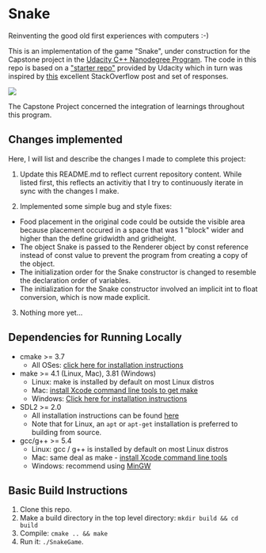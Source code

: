 # Snake

Reinventing the good old first experiences with computers :-)

This is an implementation of the game "Snake", under construction for the Capstone project in the [Udacity C++ Nanodegree Program](https://www.udacity.com/course/c-plus-plus-nanodegree--nd213). The code in this repo is based on a ["starter repo"](https://github.com/udacity/CppND-Capstone-Snake-Game.git) provided by Udacity which in turn was inspired by [this](https://codereview.stackexchange.com/questions/212296/snake-game-in-c-with-sdl) excellent StackOverflow post and set of responses.

<img src="snake_game.gif"/>

The Capstone Project concerned the integration of learnings throughout this program.

## Changes implemented
Here, I will list and describe the changes I made to complete this project:

1. Update this README.md to reflect current repository content. While listed first, this reflects an activitiy that I try to continuously iterate in sync with the changes I make.

2. Implemented some simple bug and style fixes:
  * Food placement in the original code could be outside the visible area because placement occured in a space that was 1 "block" wider and higher than the define gridwidth and gridheight.
  * The object Snake is passed to the Renderer object by const reference instead of const value to prevent the program from creating a copy of the object.
  * The initialization order for the Snake constructor is changed to resemble the declaration order of variables.
  * The initialization for the Snake constructor involved an implicit int to float conversion, which is now made explicit.

3. Nothing more yet...

## Dependencies for Running Locally
* cmake >= 3.7
  * All OSes: [click here for installation instructions](https://cmake.org/install/)
* make >= 4.1 (Linux, Mac), 3.81 (Windows)
  * Linux: make is installed by default on most Linux distros
  * Mac: [install Xcode command line tools to get make](https://developer.apple.com/xcode/features/)
  * Windows: [Click here for installation instructions](http://gnuwin32.sourceforge.net/packages/make.htm)
* SDL2 >= 2.0
  * All installation instructions can be found [here](https://wiki.libsdl.org/Installation)
  * Note that for Linux, an `apt` or `apt-get` installation is preferred to building from source.
* gcc/g++ >= 5.4
  * Linux: gcc / g++ is installed by default on most Linux distros
  * Mac: same deal as make - [install Xcode command line tools](https://developer.apple.com/xcode/features/)
  * Windows: recommend using [MinGW](http://www.mingw.org/)

## Basic Build Instructions

1. Clone this repo.
2. Make a build directory in the top level directory: `mkdir build && cd build`
3. Compile: `cmake .. && make`
4. Run it: `./SnakeGame`.
